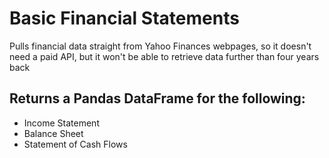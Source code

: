 # Basic Financial Statements
Pulls financial data straight from Yahoo Finances webpages, so it doesn't need a paid API,
  but it won't be able to retrieve data further than four years back
 
 ## Returns a Pandas DataFrame for the following:
 * Income Statement
 * Balance Sheet
 * Statement of Cash Flows
